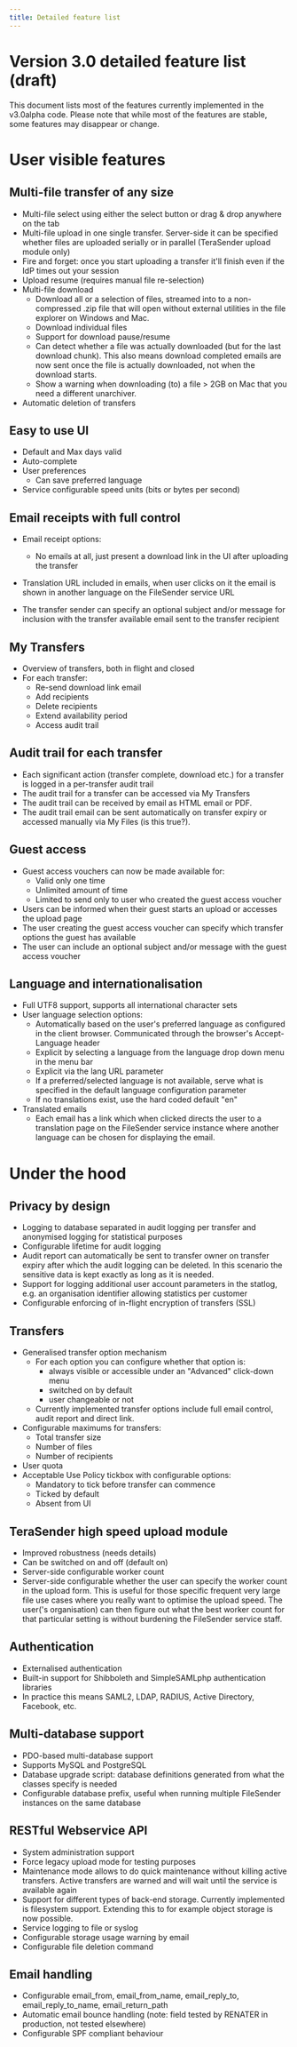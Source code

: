 ```yaml
---
title: Detailed feature list
---
```


# Version 3.0 detailed feature list (draft)

This document lists most of the features currently implemented in the v3.0alpha code.  Please note that while most of the features are stable, some features may disappear or change.

# User visible features

## Multi-file transfer of any size

* Multi-file select using either the select button or drag & drop anywhere on the tab
* Multi-file upload in one single transfer.  Server-side it can be specified whether files are uploaded serially or in parallel (TeraSender upload module only)
* Fire and forget: once you start uploading a transfer it'll finish even if the IdP times out your session
* Upload resume (requires manual file re-selection)
* Multi-file download
	* Download all or a selection of files, streamed into to a non-compressed .zip file that will open without external utilities in the file explorer on Windows and Mac.
	* Download individual files
	* Support for download pause/resume
	* Can detect whether a file was actually downloaded (but for the last download chunk).   This also means download completed emails are now sent once the file is actually downloaded, not when the download starts.
	* Show a warning when downloading (to) a file > 2GB on Mac that you need a different unarchiver.
* Automatic deletion of transfers


## Easy to use UI

* Default and Max days valid
* Auto-complete
* User preferences
	* Can save preferred language
* Service configurable speed units (bits or bytes per second)

## Email receipts with full control

* Email receipt options:
	* No emails at all, just present a download link in the UI after uploading the transfer

* Translation URL included in emails, when user clicks on it the email is shown in another language on the FileSender service URL
* The transfer sender can specify an optional subject and/or message for inclusion with the transfer available email sent to the transfer recipient

## My Transfers

* Overview of transfers, both in flight and closed
* For each transfer:
	* Re-send download link email
	* Add recipients
	* Delete recipients
	* Extend availability period
	* Access audit trail

## Audit trail for each transfer

* Each significant action (transfer complete, download etc.) for a transfer is logged in a per-transfer audit trail
* The audit trail for a transfer can be accessed via My Transfers
* The audit trail can be received by email as HTML email or PDF.
* The audit trail email can be sent automatically on transfer expiry or accessed manually via My Files (is this true?).

## Guest access

* Guest access vouchers can now be made available for:
	* Valid only one time
	* Unlimited amount of time
	* Limited to send only to user who created the guest access voucher
* Users can be informed when their guest starts an upload or accesses the upload page
* The user creating the guest access voucher can specify which transfer options the guest has available
* The user can include an optional subject and/or message with the guest access voucher

## Language and internationalisation

* Full UTF8 support, supports all international character sets
* User language selection options:
	* Automatically based on the user's preferred language as configured in the client browser.  Communicated through the browser's Accept-Language header
	* Explicit by selecting a language from the language drop down menu in the menu bar
	* Explicit via the lang URL parameter
	* If a preferred/selected language is not available, serve what is specified in the default language configuration parameter
	* If no translations exist, use the hard coded default "en"
* Translated emails
	* Each email has a link which when clicked directs the user to a translation page on the FileSender service instance where another language can be chosen for displaying the email.

# Under the hood

## Privacy by design

* Logging to database separated in audit logging per transfer and anonymised logging for statistical purposes
* Configurable lifetime for audit logging
* Audit report can automatically be sent to transfer owner on transfer expiry after which the audit logging can be deleted.  In this scenario the sensitive data is kept exactly as long as it is needed.
* Support for logging additional user account parameters in the statlog, e.g. an organisation identifier allowing statistics per customer
* Configurable enforcing of in-flight encryption of transfers (SSL)

## Transfers

* Generalised transfer option mechanism
	* For each option you can configure whether that option is:
		* always visible or accessible under an "Advanced" click-down menu
		* switched on by default
		* user changeable or not
	* Currently implemented transfer options include full email control, audit report and direct link.
* Configurable maximums for transfers:
	* Total transfer size
	* Number of files
	* Number of recipients
* User quota
* Acceptable Use Policy tickbox with configurable options:
	* Mandatory to tick before transfer can commence
	* Ticked by default
	* Absent from UI

## TeraSender high speed upload module

* Improved robustness (needs details)
* Can be switched on and off (default on)
* Server-side configurable worker count
* Server-side configurable whether the user can specify the worker count in the upload form.  This is useful for those specific frequent very large file use cases where you really want to optimise the upload speed.  The user('s organisation) can then figure out what the best worker count for that particular setting is without burdening the FileSender service staff.

## Authentication

* Externalised authentication
* Built-in support for Shibboleth and SimpleSAMLphp authentication libraries
* In practice this means SAML2, LDAP, RADIUS, Active Directory, Facebook, etc.

## Multi-database support

* PDO-based multi-database support
* Supports MySQL and PostgreSQL
* Database upgrade script: database definitions generated from what the classes specify is needed
* Configurable database prefix, useful when running multiple FileSender instances on the same database

## RESTful Webservice API

* System administration support
* Force legacy upload mode for testing purposes
* Maintenance mode allows to do quick maintenance without killing active transfers.  Active transfers are warned and will wait until the service is available again
* Support for different types of back-end storage.  Currently implemented is filesystem support.   Extending this to for example object storage is now possible.
* Service logging to file or syslog
* Configurable storage usage warning by email
* Configurable file deletion command

## Email handling

* Configurable email_from, email_from_name, email_reply_to, email_reply_to_name, email_return_path
* Automatic email bounce handling (note: field tested by RENATER in production, not tested elsewhere)
* Configurable SPF compliant behaviour
